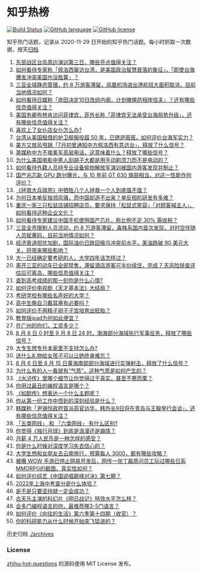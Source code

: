 # 知乎热榜
[![Build Status](https://github.com/ToWeLong/zhihu-hot-questions/workflows/CI/badge.svg)](https://github.com/ToWeLong/zhihu-hot-questions/actions)
[![GitHub language](https://img.shields.io/badge/language-golang-orange.svg)](https://golang.org/)
[![GitHub license](https://img.shields.io/github/license/ToWeLong/zhihu-hot-questions)](https://github.com/ToWeLong/zhihu-hot-questions/blob/main/LICENSE)

知乎热门话题，记录从 2020-11-29 日开始的知乎热门话题。每小时抓取一次数据，按天[归档](./archives)

<!-- BEGIN -->

1. [东部战区台岛周边演训第三日，哪些亮点值得关注？](https://www.zhihu.com/question/547290549)
1. [如何看待专家称「佩洛西窜访台湾，是美国政治智慧衰落的象征」，「即使台海爆发冲突美国也没胜算」？](https://www.zhihu.com/question/547244513)
1. [三亚全域静态管理，约 8 万游客滞留，凤凰机场进出港航班大面积取消，目前当地情况如何？](https://www.zhihu.com/question/547244340)
1. [如何看待日媒称「岸田决定10日改组内阁，计划撤换防相岸信夫」？还有哪些信息值得关注？](https://www.zhihu.com/question/547229656)
1. [美国务卿布林肯访问菲律宾，菲外长称「菲律宾无法承受台海局势升级」，还有哪些信息值得关注？](https://www.zhihu.com/question/547293923)
1. [喜欢上了女仆店女仆怎么办?](https://www.zhihu.com/question/519884298)
1. [台湾从美国租借的护卫舰服役超 50 年，已锈迹斑斑，如何评价台海军实力？](https://www.zhihu.com/question/547304678)
1. [美方又放风甩锅「7月初曾通知中方佩洛西有意访台」，释放了什么信号？](https://www.zhihu.com/question/547119717)
1. [美媒称中方不接美军高层电话，这意味着什么？释放了哪些信号？](https://www.zhihu.com/question/547275974)
1. [为什么美国电影中男人刮胡子大都是用手动剃须刀而不是电动的？](https://www.zhihu.com/question/19957079)
1. [如何看待外籍人员持专业设备偷拍解放军演训被国内游客发现并制止？](https://www.zhihu.com/question/547294530)
1. [国产兆芯新 GPU 跑分曝光，与 10 年前 GT 630 旗鼓相当，对这一性能作何评价？](https://www.zhihu.com/question/546580568)
1. [《拯救大兵瑞恩》中牺牲八个人拯救一个人到底值不值？](https://www.zhihu.com/question/24372271)
1. [为何日本单反独领风骚，而中国却造不出来？单反相机研发有多难？](https://www.zhihu.com/question/541007912)
1. [重庆一家三只松鼠店铺招聘店员，要求保持「松鼠式笑容」「对顾客喊主人」，如何看待这种企业文化？](https://www.zhihu.com/question/547080707)
1. [如何看待专家建议中国手机使用国产芯片，称比例不足 30% 需收税？](https://www.zhihu.com/question/547273789)
1. [三亚全市限制人员流动，约 8 万游客滞留，毒株系国内首次发现，对时空伴随人员赋黄码，目前当地情况如何？](https://www.zhihu.com/question/547218152)
1. [经济衰退担忧加剧，国际油价已跌回俄乌冲突前水平，美油跌破 90 美元大关，将带来哪些影响？](https://www.zhihu.com/question/547140194)
1. [大一已经确定要考研的人，大学四年该怎样过？](https://www.zhihu.com/question/265939871)
1. [离开三亚的动车已全部禁售，滞留酒店游客可半价续住，完成 7 天风险排查评估后可离岛，哪些信息值得关注？](https://www.zhihu.com/question/547272036)
1. [查到高考成绩的那一刻你是什么心情?](https://www.zhihu.com/question/408634668)
1. [如何评价电视剧《天才基本法》大结局？](https://www.zhihu.com/question/547156354)
1. [考研学校有哪些名声好的大学？](https://www.zhihu.com/question/318976760)
1. [高中生晚自习戴耳塞有必要吗？](https://www.zhihu.com/question/544814773)
1. [如何评价不用精子卵子子宫培育出胚胎？](https://www.zhihu.com/question/547300950)
1. [教育版ipad为何如此便宜？](https://www.zhihu.com/question/270264935)
1. [在广州的你们，工资多少？](https://www.zhihu.com/question/353827200)
1. [8 月 8 日 0 时至 9 月 8 日 24 时，渤海部分海域执行军事任务，释放了哪些信号？](https://www.zhihu.com/question/547284123)
1. [大专生想专升本家里不支持怎么办?](https://www.zhihu.com/question/547300657)
1. [送什么礼物给女孩子可以让她终身难忘？](https://www.zhihu.com/question/473994497)
1. [8 月 6 日至 8 月 15 日黄海南部部分海域进行实弹射击，释放了什么信号？](https://www.zhihu.com/question/547230306)
1. [为什么有的人一看就有“气质”，这种气质是如何产生的？](https://www.zhihu.com/question/439868962)
1. [《水浒传》里哪个细节让你觉得过于真实，甚至不寒而栗？](https://www.zhihu.com/question/446929988)
1. [你用过最丑的编程语言是哪个？](https://www.zhihu.com/question/448169628)
1. [《如懿传》想表达一个什么主题呢？](https://www.zhihu.com/question/292359732)
1. [你从第一份工作中悟到的深刻经验是什么？](https://www.zhihu.com/question/30086061)
1. [韩媒称「尹锡悦政府首派高官访华，韩外长9日将在青岛与王毅举行会谈」，还有哪些信息值得关注？](https://www.zhihu.com/question/547248991)
1. [「五类网线」 和 「六类网线」 有什么区别?](https://www.zhihu.com/question/20305170)
1. [你觉得《独行月球》到底是浪漫还是煽情？](https://www.zhihu.com/question/546727135)
1. [月薪 4 万人民币是一种怎样的感受？](https://www.zhihu.com/question/36996031)
1. [你是什么时候对深度学习失去信心的？](https://www.zhihu.com/question/544763123)
1. [大学生想和女朋友去云南旅行，预算每人 3000，都有哪些攻略？](https://www.zhihu.com/question/544973105)
1. [被曝 WOW  手游已停止网易开发后，网传一张丁磊质问员工玩过哪些日系MMORPG的截图，真实性如何？](https://www.zhihu.com/question/546964494)
1. [如何评价综艺《中国说唱巅峰对决》第七期？](https://www.zhihu.com/question/547239917)
1. [2022年上海中考查分是什么体验？](https://www.zhihu.com/question/546101579)
1. [是不是只要坚持就一定会成功？](https://www.zhihu.com/question/546601046)
1. [古天乐主演的科幻片《明日战记》特效水平怎么样？](https://www.zhihu.com/question/546973331)
1. [会多门编程语言的你，最推荐哪3-5门语言？](https://www.zhihu.com/question/319305957)
1. [如何评价《向往的生活》第六季第十四期（收官）？](https://www.zhihu.com/question/547153067)
1. [你的科研能力从什么时候开始突飞猛进的？](https://www.zhihu.com/question/524855881)

<!-- END -->

历史归档 [./archives](./archives)


### License
[zhihu-hot-questions](https://github.com/towelong/zhihu-hot-questions) 的源码使用 MIT License 发布。
